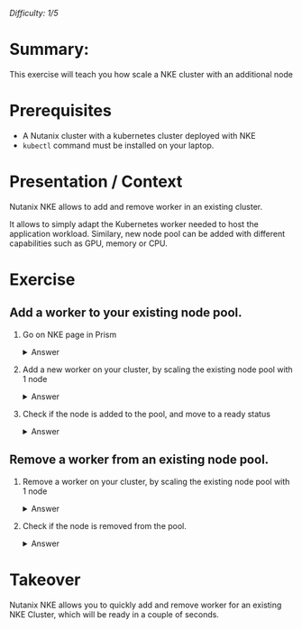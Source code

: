 _Difficulty: 1/5_

# Summary:

This exercise will teach you how scale a NKE cluster with an additional node

# Prerequisites

- A Nutanix cluster with a kubernetes cluster deployed with NKE
- `kubectl` command must be installed on your laptop.

# Presentation / Context

Nutanix NKE allows to add and remove worker in an existing cluster.

It allows to simply adapt the Kubernetes worker needed to host the application workload. Similary, new node pool can be added with different capabilities such as GPU, memory or CPU.

# Exercise

## Add a worker to your existing node pool.

1. Go on NKE page in Prism
   <details>
   <summary>Answer</summary>

   > 1. Connect on Prism with you account
   > 1. In the main menu, select `Kubernetes Management` > <br>![Image 1](images/1.png?raw=true)

1. Add a new worker on your cluster, by scaling the existing node pool with 1 node
   <details>
   <summary>Answer</summary>

   > 1. Click on your cluster
   > 1. Click on Node Pools / Worker<br>![Image 2](images/2.png?raw=true)
   > 1. Select the node pool / Action / Resize <br>![Image 3](images/3.png?raw=true)
   > 1. Specify the total number of nodes you want in your node pool / Click resize <br>![Image 4](images/4.png?raw=true)

1. Check if the node is added to the pool, and move to a ready status
   <details>
   <summary>Answer</summary>

   > 1. Use kubectl command tool to get the node list. We'll use the -w option to watch it continuously and see the transition<br>
     `kubectl get nodes -w`

## Remove a worker from an existing node pool.

1. Remove a worker on your cluster, by scaling the existing node pool with 1 node
   <details>
   <summary>Answer</summary>

   > 1. Click on your cluster
   > 1. Click on Node Polls / Worker<br>![Image 2](images/2.png?raw=true)
   > 1. Select the node pool / Action / Resize <br>![Image 3](images/3.png?raw=true) <br>
     An other option would be to click on the delete button in front of a worker, which will downsize the pool size of 1 by removing it.
   > 1. Specify the total number of nodes you want in your node pool / Click resize <br>![Image 4](images/4.png?raw=true)

1. Check if the node is removed from the pool.
   <details>
   <summary>Answer</summary>

   > 1. Use kubectl command tool to get the node list. We'll use the -w option to watch it continously and see the transition<br>
     `kubectl get nodes -w`

# Takeover

Nutanix NKE allows you to quickly add and remove worker for an existing NKE Cluster, which will be ready in a couple of seconds.
